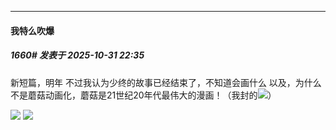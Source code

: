 ﻿
*****

####  我特么吹爆  
##### 1660#       发表于 2025-10-31 22:35

新短篇，明年
不过我认为少终的故事已经结束了，不知道会画什么
以及，为什么不是蘑菇动画化，蘑菇是21世纪20年代最伟大的漫画！（我封的<img src="https://static.stage1st.com/image/smiley/face2017/174.png" referrerpolicy="no-referrer">）

<img src="https://p.sda1.dev/28/ccae11081cf951b9bc88bb4dc5439673/image.jpg" referrerpolicy="no-referrer">

<img src="https://p.sda1.dev/28/d4fda9596d5710650152051880b334e7/image.jpg" referrerpolicy="no-referrer">

